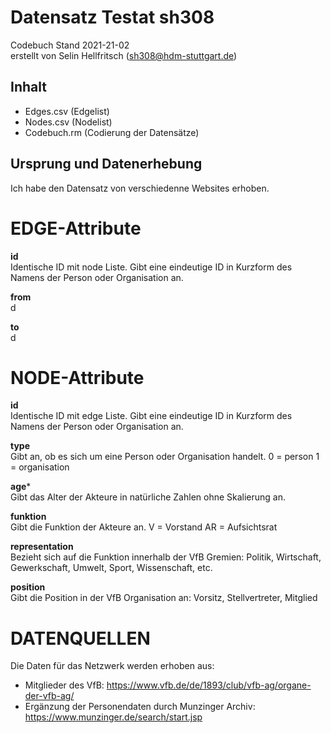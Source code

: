 # Datensatz Testat sh308 #
Codebuch Stand 2021-21-02  
erstellt von Selin Hellfritsch (sh308@hdm-stuttgart.de)

## Inhalt
- Edges.csv (Edgelist)
- Nodes.csv (Nodelist)
- Codebuch.rm (Codierung der Datensätze)

## Ursprung und Datenerhebung
Ich habe den Datensatz von verschiedenne Websites erhoben.


# EDGE-Attribute

**id**  
Identische ID mit node Liste. Gibt eine eindeutige ID in Kurzform des Namens der Person oder Organisation an.

**from**  
d

**to**  
d


# NODE-Attribute  
  
**id**  
Identische ID mit edge Liste. Gibt eine eindeutige ID in Kurzform des Namens der Person oder Organisation an.

**type**    
Gibt an, ob es sich um eine Person oder Organisation handelt.
0 = person
1 = organisation
  
**age***    
Gibt das Alter der Akteure in natürliche Zahlen ohne Skalierung an.

**funktion**   
Gibt die Funktion der Akteure an.
V = Vorstand
AR = Aufsichtsrat

**representation**    
Bezieht sich auf die Funktion innerhalb der VfB Gremien: Politik, Wirtschaft, Gewerkschaft, Umwelt, Sport, Wissenschaft, etc.
  
**position**    
Gibt die Position in der VfB Organisation an: Vorsitz, Stellvertreter, Mitglied

# DATENQUELLEN
Die Daten für das Netzwerk werden erhoben aus:
- Mitglieder des VfB: https://www.vfb.de/de/1893/club/vfb-ag/organe-der-vfb-ag/
- Ergänzung der Personendaten durch Munzinger Archiv: https://www.munzinger.de/search/start.jsp 

##
